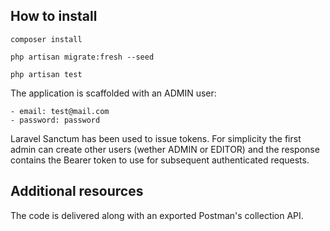 ## How to install

`composer install`

`php artisan migrate:fresh --seed`

`php artisan test`

The application is scaffolded with an ADMIN user:

    - email: test@mail.com
    - password: password

Laravel Sanctum has been used to issue tokens. For simplicity the first admin can create other users (wether ADMIN or EDITOR) and the response contains the Bearer token to use for subsequent authenticated requests.

## Additional resources
The code is delivered along with an exported Postman's collection API.
